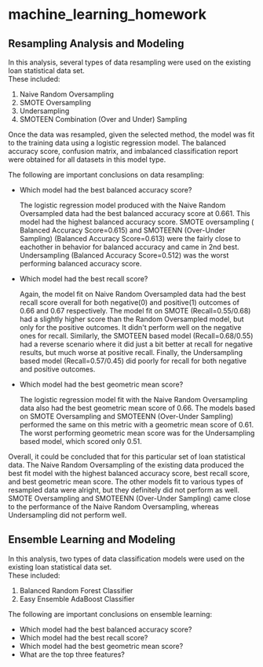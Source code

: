 # machine_learning_homework
## Resampling Analysis and Modeling
In this analysis, several types of data resampling were used on the existing loan statistical data set.  
These included: 
1. Naive Random Oversampling
2. SMOTE Oversampling
3. Undersampling
4. SMOTEEN Combination (Over and Under) Sampling 

Once the data was resampled, given the selected method, the model was fit to the training data using a logistic regression model. The balanced accuracy score, confusion matrix, and imbalanced classification report were obtained for all datasets in this model type. 

The following are important conclusions on data resampling:

* Which model had the best balanced accuracy score?

    The logistic regression model produced with the Naive Random Oversampled data had the best balanced accuracy score at 0.661. This model had the highest balanced accuracy score. SMOTE oversampling ( Balanced Accuracy Score=0.615) and SMOTEENN (Over-Under Sampling) (Balanced Accuracy Score=0.613) were the fairly close to eachother in behavior for balanced accuracy and came in 2nd best. Undersampling (Balanced Accuracy Score=0.512) was the worst performing balanced accuracy score.

* Which model had the best recall score?

    Again, the model fit on Naive Random Oversampled data had the best recall score overall for both negative(0) and positive(1) outcomes of 0.66 and 0.67 respectively. The model fit on SMOTE (Recall=0.55/0.68) had a slightly higher score than the Random Oversampled model, but only for the positive outcomes. It didn't perform well on the negative ones for recall. Similarly, the SMOTEEN based model (Recall=0.68/0.55) had a reverse scenario where it did just a bit better at recall for negative results, but much worse at positive recall. Finally, the Undersampling based model (Recall=0.57/0.45) did poorly for recall for both negative and positive outcomes.


* Which model had the best geometric mean score?

    The logistic regression model fit with the Naive Random Oversampling data also had the best geometric mean score of 0.66. The models based on SMOTE Oversampling and SMOTEENN (Over-Under Sampling) performed the same on this metric with a geometric mean score of 0.61. The worst performing geometric mean score was for the Undersampling based model, which scored only 0.51.

Overall, it could be concluded that for this particular set of loan statistical data. The Naive Random Oversampling of the existing data produced the best fit model with the highest balanced accuracy score, best recall score, and best geometric mean score. The other models fit to various types of resampled data were alright, but they definitely did not perform as well. SMOTE Oversampling and SMOTEENN (Over-Under Sampling) came close to the performance of the Naive Random Oversampling, whereas Undersampling did not perform well.

## Ensemble Learning and Modeling
In this analysis, two types of data classification models were used on the existing loan statistical data set.  
These included: 
1. Balanced Random Forest Classifier
2. Easy Ensemble AdaBoost Classifier


The following are important conclusions on ensemble learning:
* Which model had the best balanced accuracy score?
* Which model had the best recall score?
* Which model had the best geometric mean score?
* What are the top three features?